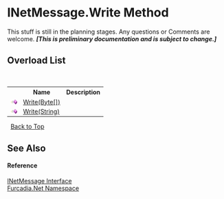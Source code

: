 # INetMessage.Write Method 
This stuff is still in the planning stages. Any questions or Comments are welcome. _**\[This is preliminary documentation and is subject to change.\]**_


## Overload List
&nbsp;<table><tr><th></th><th>Name</th><th>Description</th></tr><tr><td>![Public method](media/pubmethod.gif "Public method")</td><td><a href="M_Furcadia_Net_INetMessage_Write">Write(Byte[])</a></td><td></td></tr><tr><td>![Public method](media/pubmethod.gif "Public method")</td><td><a href="M_Furcadia_Net_INetMessage_Write_1">Write(String)</a></td><td></td></tr></table>&nbsp;
<a href="#inetmessage.write-method">Back to Top</a>

## See Also


#### Reference
<a href="T_Furcadia_Net_INetMessage">INetMessage Interface</a><br /><a href="N_Furcadia_Net">Furcadia.Net Namespace</a><br />